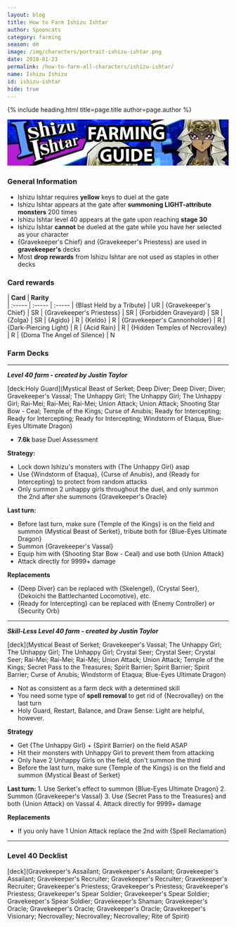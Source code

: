 ```yaml
---
layout: blog
title: How to Farm Ishizu Ishtar
author: Spooncats
category: farming
season: dm
image: /img/characters/portrait-ishizu-ishtar.png
date: 2018-01-23
permalink: /how-to-farm-all-characters/ishizu-ishtar/
name: Ishizu Ishizu
id: ishizu-ishtar
hide: true
---
```


{% include heading.html title=page.title author=page.author %}

![Ishizu Banner](/img/content/events/ishizu.png)

### General Information
* Ishizu Ishtar requires **yellow** keys to duel at the gate
* Ishizu Ishtar appears at the gate after **summoning LIGHT-attribute monsters** 200 times
* Ishizu Ishtar level 40 appears at the gate upon reaching **stage 30**
* Ishizu Ishtar **cannot** be dueled at the gate while you have her selected as your character
* {Gravekeeper's Chief} and {Gravekeeper's Priestess} are used in **gravekeeper's** decks
* Most **drop rewards** from Ishizu Ishtar are not used as staples in other decks

### Card rewards

| **Card** |  **Rarity**  
| :----- | :----- | :----- 
| {Blast Held by a Tribute} | UR
| {Gravekeeper's Chief} | SR
| {Gravekeeper's Priestess} | SR
| {Forbidden Graveyard} | SR
| {Zolga} | SR
| {Agido} | R
| {Keldo} | R
| {Gravekeeper's Cannonholder} | R
| {Dark-Piercing Light} | R
| {Acid Rain} | R
| {Hidden Temples of Necrovalley} | R
| {Doma The Angel of Silence} | N


### Farm Decks
---
***Level 40 farm - created by Justin Taylor***

[deck:Holy Guard](Mystical Beast of Serket; Deep Diver; Deep Diver; Diver; Gravekeeper's Vassal; The Unhappy Girl; The Unhappy Girl; The Unhappy Girl; Rai-Mei; Rai-Mei; Rai-Mei; Union Attack; Union Attack; Shooting Star Bow - Ceal; Temple of the Kings; Curse of Anubis; Ready for Intercepting; Ready for Intercepting; Ready for Intercepting; Windstorm of Etaqua, Blue-Eyes Ultimate Dragon)


* **7.6k** base Duel Assessment

**Strategy:**
* Lock down Ishizu's monsters with {The Unhappy Girl} asap
* Use {Windstorm of Etaqua}, {Curse of Anubis}, and {Ready for Intercepting} to protect from random attacks
* Only summon 2 unhappy girls throughout the duel, and only summon the 2nd after she summons {Gravekeeper's Oracle}

**Last turn:**
* Before last turn, make sure {Temple of the Kings} is on the field and summon {Mystical Beast of Serket}, tribute both for {Blue-Eyes Ultimate Dragon}
* Summon {Gravekeeper's Vassal}
* Equip him with {Shooting Star Bow - Ceal} and use both {Union Attack}
* Attack directly for 9999+ damage
	
**Replacements**
* {Deep Diver} can be replaced with {Skelengel}, {Crystal Seer}, {Dekoichi the Battlechanted Locomotive}, etc.
* {Ready for Intercepting} can be replaced with {Enemy Controller} or {Security Orb}
---
***Skill-Less Level 40 farm - created by Justin Taylor***

[deck](Mystical Beast of Serket; Gravekeeper's Vassal; The Unhappy Girl; The Unhappy Girl; The Unhappy Girl; Crystal Seer; Crystal Seer; Crystal Seer; Rai-Mei; Rai-Mei; Rai-Mei; Union Attack; Union Attack; Temple of the Kings; Secret Pass to the Treasures; Spirit Barrier; Spirit Barrier; Spirit Barrier; Curse of Anubis; Windstorm of Etaqua; Blue-Eyes Ultimate Dragon)

* Not as consistent as a farm deck with a determined skill
* You need some type of **spell removal** to get rid of {Necrovalley} on the last turn
* Holy Guard, Restart, Balance, and Draw Sense: Light are helpful, however.

**Strategy**
* Get {The Unhappy Girl} + {Spirit Barrier} on the field ASAP
* Hit their monsters with Unhappy Girl to prevent them from attacking
* Only have 2 Unhappy Girls on the field, don't summon the third
* Before the last turn, make sure {Temple of the Kings} is on the field and summon {Mystical Beast of Serket}

**Last turn:** 
		1. Use Serket's effect to summon {Blue-Eyes Ultimate Dragon}
		2. Summon {Gravekeeper's Vassal}
		3. Use {Secret Pass to the Treasures} and both {Union Attack} on Vassal 
		4. Attack directly for 9999+ damage
	
**Replacements**
* If you only have 1 Union Attack replace the 2nd with {Spell Reclamation}

---

### Level 40 Decklist

[deck](Gravekeeper's Assailant; Gravekeeper's Assailant; Gravekeeper's Assailant; Gravekeeper's Recruiter; Gravekeeper's Recruiter; Gravekeeper's Recruiter; Gravekeeper's Priestess; Gravekeeper's Priestess; Gravekeeper's Priestess; Gravekeeper's Spear Soldier; Gravekeeper's Spear Soldier; Gravekeeper's Spear Soldier; Gravekeeper's Shaman; Gravekeeper's Oracle; Gravekeeper's Oracle; Gravekeeper's Oracle; Gravekeeper's Visionary; Necrovalley; Necrovalley; Necrovalley; Rite of Spirit)
